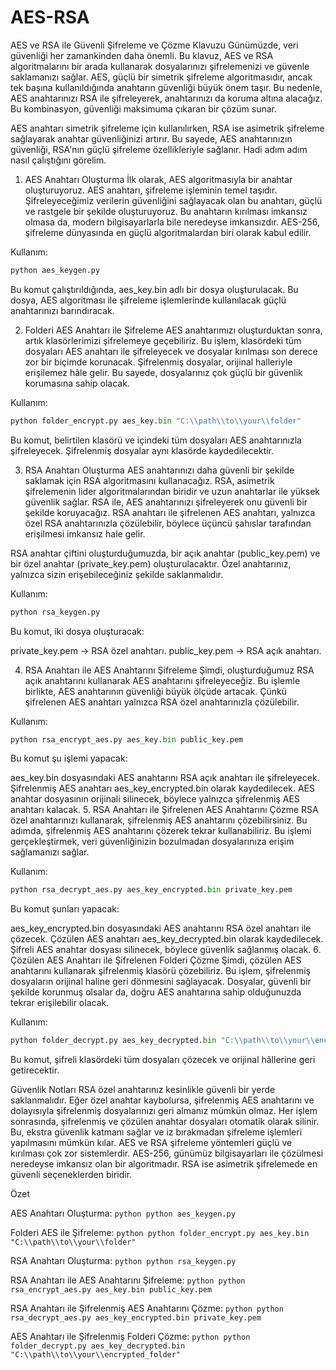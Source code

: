 # AES-RSA

AES ve RSA ile Güvenli Şifreleme ve Çözme Klavuzu
Günümüzde, veri güvenliği her zamankinden daha önemli. Bu klavuz, AES ve RSA algoritmalarını bir arada kullanarak dosyalarınızı şifrelemenizi ve güvenle saklamanızı sağlar. AES, güçlü bir simetrik şifreleme algoritmasıdır, ancak tek başına kullanıldığında anahtarın güvenliği büyük önem taşır. Bu nedenle, AES anahtarınızı RSA ile şifreleyerek, anahtarınızı da koruma altına alacağız. Bu kombinasyon, güvenliği maksimuma çıkaran bir çözüm sunar.

AES anahtarı simetrik şifreleme için kullanılırken, RSA ise asimetrik şifreleme sağlayarak anahtar güvenliğinizi artırır. Bu sayede, AES anahtarınızın güvenliği, RSA'nın güçlü şifreleme özellikleriyle sağlanır. Hadi adım adım nasıl çalıştığını görelim.

1. AES Anahtarı Oluşturma
İlk olarak, AES algoritmasıyla bir anahtar oluşturuyoruz. AES anahtarı, şifreleme işleminin temel taşıdır. Şifreleyeceğimiz verilerin güvenliğini sağlayacak olan bu anahtarı, güçlü ve rastgele bir şekilde oluşturuyoruz. Bu anahtarın kırılması imkansız olmasa da, modern bilgisayarlarla bile neredeyse imkansızdır. AES-256, şifreleme dünyasında en güçlü algoritmalardan biri olarak kabul edilir.

Kullanım:
```python
python aes_keygen.py
```

Bu komut çalıştırıldığında, aes_key.bin adlı bir dosya oluşturulacak. Bu dosya, AES algoritması ile şifreleme işlemlerinde kullanılacak güçlü anahtarınızı barındıracak.

2. Folderi AES Anahtarı ile Şifreleme
AES anahtarımızı oluşturduktan sonra, artık klasörlerimizi şifrelemeye geçebiliriz. Bu işlem, klasördeki tüm dosyaları AES anahtarı ile şifreleyecek ve dosyalar kırılması son derece zor bir biçimde korunacak. Şifrelenmiş dosyalar, orijinal halleriyle erişilemez hâle gelir. Bu sayede, dosyalarınız çok güçlü bir güvenlik korumasına sahip olacak.

Kullanım:
```python
python folder_encrypt.py aes_key.bin "C:\\path\\to\\your\\folder"
```

Bu komut, belirtilen klasörü ve içindeki tüm dosyaları AES anahtarınızla şifreleyecek. Şifrelenmiş dosyalar aynı klasörde kaydedilecektir.

3. RSA Anahtarı Oluşturma
AES anahtarınızı daha güvenli bir şekilde saklamak için RSA algoritmasını kullanacağız. RSA, asimetrik şifrelemenin lider algoritmalarından biridir ve uzun anahtarlar ile yüksek güvenlik sağlar. RSA ile, AES anahtarınızı şifreleyerek onu güvenli bir şekilde koruyacağız. RSA anahtarı ile şifrelenen AES anahtarı, yalnızca özel RSA anahtarınızla çözülebilir, böylece üçüncü şahıslar tarafından erişilmesi imkansız hale gelir.

RSA anahtar çiftini oluşturduğumuzda, bir açık anahtar (public_key.pem) ve bir özel anahtar (private_key.pem) oluşturulacaktır. Özel anahtarınız, yalnızca sizin erişebileceğiniz şekilde saklanmalıdır.

Kullanım:
```python
python rsa_keygen.py
```

Bu komut, iki dosya oluşturacak:

private_key.pem → RSA özel anahtarı.
public_key.pem → RSA açık anahtarı.

4. RSA Anahtarı ile AES Anahtarını Şifreleme
Şimdi, oluşturduğumuz RSA açık anahtarını kullanarak AES anahtarını şifreleyeceğiz. Bu işlemle birlikte, AES anahtarının güvenliği büyük ölçüde artacak. Çünkü şifrelenen AES anahtarı yalnızca RSA özel anahtarınızla çözülebilir.

Kullanım:
```python
python rsa_encrypt_aes.py aes_key.bin public_key.pem
```

Bu komut şu işlemi yapacak:

aes_key.bin dosyasındaki AES anahtarını RSA açık anahtarı ile şifreleyecek.
Şifrelenmiş AES anahtarı aes_key_encrypted.bin olarak kaydedilecek.
AES anahtar dosyasının orijinali silinecek, böylece yalnızca şifrelenmiş AES anahtarı kalacak.
5. RSA Anahtarı ile Şifrelenen AES Anahtarını Çözme
RSA özel anahtarınızı kullanarak, şifrelenmiş AES anahtarını çözebilirsiniz. Bu adımda, şifrelenmiş AES anahtarını çözerek tekrar kullanabiliriz. Bu işlemi gerçekleştirmek, veri güvenliğinizin bozulmadan dosyalarınıza erişim sağlamanızı sağlar.

Kullanım:
```python
python rsa_decrypt_aes.py aes_key_encrypted.bin private_key.pem
```

Bu komut şunları yapacak:

aes_key_encrypted.bin dosyasındaki AES anahtarını RSA özel anahtarı ile çözecek.
Çözülen AES anahtarı aes_key_decrypted.bin olarak kaydedilecek.
Şifreli AES anahtar dosyası silinecek, böylece güvenlik sağlanmış olacak.
6. Çözülen AES Anahtarı ile Şifrelenen Folderi Çözme
Şimdi, çözülen AES anahtarını kullanarak şifrelenmiş klasörü çözebiliriz. Bu işlem, şifrelenmiş dosyaların orijinal haline geri dönmesini sağlayacak. Dosyalar, güvenli bir şekilde korunmuş olsalar da, doğru AES anahtarına sahip olduğunuzda tekrar erişilebilir olacak.

Kullanım:
```python
python folder_decrypt.py aes_key_decrypted.bin "C:\\path\\to\\your\\encrypted_folder"
```

Bu komut, şifreli klasördeki tüm dosyaları çözecek ve orijinal hâllerine geri getirecektir.

Güvenlik Notları
RSA özel anahtarınız kesinlikle güvenli bir yerde saklanmalıdır. Eğer özel anahtar kaybolursa, şifrelenmiş AES anahtarını ve dolayısıyla şifrelenmiş dosyalarınızı geri almanız mümkün olmaz.
Her işlem sonrasında, şifrelenmiş ve çözülen anahtar dosyaları otomatik olarak silinir. Bu, ekstra güvenlik katmanı sağlar ve iz bırakmadan şifreleme işlemleri yapılmasını mümkün kılar.
AES ve RSA şifreleme yöntemleri güçlü ve kırılması çok zor sistemlerdir. AES-256, günümüz bilgisayarları ile çözülmesi neredeyse imkansız olan bir algoritmadır. RSA ise asimetrik şifrelemede en güvenli seçeneklerden biridir.

Özet

AES Anahtarı Oluşturma: ```python python aes_keygen.py ```

Folderi AES ile Şifreleme: ```python python folder_encrypt.py aes_key.bin "C:\\path\\to\\your\\folder" ```

RSA Anahtarı Oluşturma: ```python python rsa_keygen.py ```

RSA Anahtarı ile AES Anahtarını Şifreleme: ```python python rsa_encrypt_aes.py aes_key.bin public_key.pem ```

RSA Anahtarı ile Şifrelenmiş AES Anahtarını Çözme: ```python python rsa_decrypt_aes.py aes_key_encrypted.bin private_key.pem ```

AES Anahtarı ile Şifrelenmiş Folderi Çözme: ```python python folder_decrypt.py aes_key_decrypted.bin "C:\\path\\to\\your\\encrypted_folder" ```
